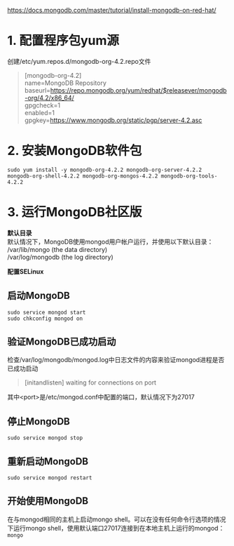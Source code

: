 https://docs.mongodb.com/master/tutorial/install-mongodb-on-red-hat/

# 1. 配置程序包yum源
创建/etc/yum.repos.d/mongodb-org-4.2.repo文件  

> [mongodb-org-4.2]  
> name=MongoDB Repository  
> baseurl=https://repo.mongodb.org/yum/redhat/$releasever/mongodb-org/4.2/x86_64/  
> gpgcheck=1  
> enabled=1  
> gpgkey=https://www.mongodb.org/static/pgp/server-4.2.asc  


# 2. 安装MongoDB软件包

`sudo yum install -y mongodb-org-4.2.2 mongodb-org-server-4.2.2 mongodb-org-shell-4.2.2 mongodb-org-mongos-4.2.2 mongodb-org-tools-4.2.2`  


# 3. 运行MongoDB社区版

**默认目录**  
默认情况下，MongoDB使用mongod用户帐户运行，并使用以下默认目录：  
/var/lib/mongo (the data directory)  
/var/log/mongodb (the log directory)  

**配置SELinux**  

## 启动MongoDB  
`sudo service mongod start`  
`sudo chkconfig mongod on`

## 验证MongoDB已成功启动
检查/var/log/mongodb/mongod.log中日志文件的内容来验证mongod进程是否已成功启动  

> [initandlisten] waiting for connections on port <port>

其中\<port\>是/etc/mongod.conf中配置的端口，默认情况下为27017  

## 停止MongoDB
`sudo service mongod stop`

## 重新启动MongoDB
`sudo service mongod restart`

## 开始使用MongoDB
在与mongod相同的主机上启动mongo shell。可以在没有任何命令行选项的情况下运行mongo shell，使用默认端口27017连接到在本地主机上运行的mongod：  
`mongo`





